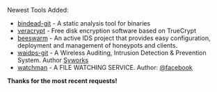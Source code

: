 Newest Tools Added:

* [bindead-git](https://bitbucket.org/mihaila/bindead) - A static analysis tool for binaries
* [veracrypt](http://veracrypt.codeplex.com) - Free disk encryption software based on TrueCrypt
* [beeswarm](http://www.beeswarm-ids.org/) - An active IDS project that provides easy configuration, deployment and management of honeypots and clients.
* [waidps-git](https://github.com/SYWorks/waidps) - A Wireless Auditing, Intrusion Detection & Prevention System. Author [Syworks](https://www.facebook.com/syworks)
* [watchman](https://facebook.github.io/watchman/) - A FILE WATCHING SERVICE. Author: [@facebook](https://twitter.com/facebook)

**Thanks for the most recent requests!**

